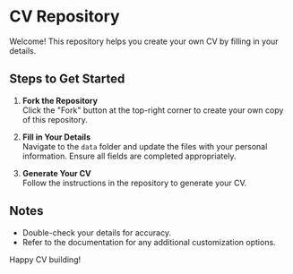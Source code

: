 # CV Repository

Welcome! This repository helps you create your own CV by filling in your details.

## Steps to Get Started

1. **Fork the Repository**  
    Click the "Fork" button at the top-right corner to create your own copy of this repository.

2. **Fill in Your Details**  
    Navigate to the `data` folder and update the files with your personal information. Ensure all fields are completed appropriately.

3. **Generate Your CV**  
    Follow the instructions in the repository to generate your CV.

## Notes

- Double-check your details for accuracy.
- Refer to the documentation for any additional customization options.

Happy CV building!